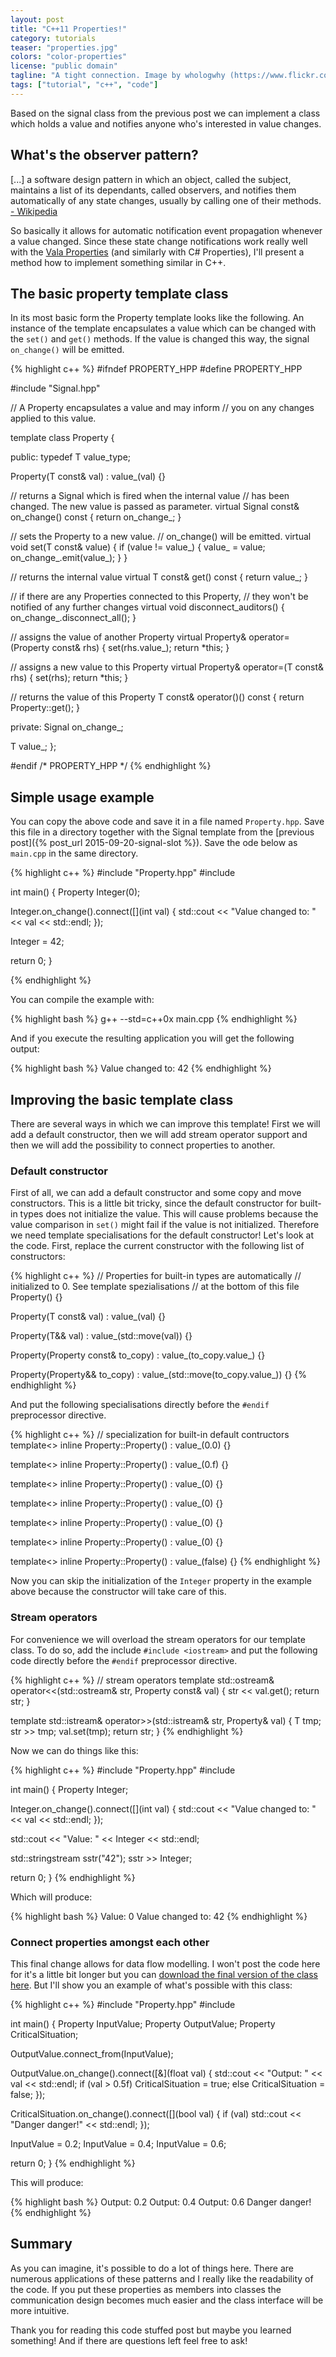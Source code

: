 ```yaml
---
layout: post
title: "C++11 Properties!"
category: tutorials
teaser: "properties.jpg"
colors: "color-properties"
license: "public domain"
tagline: "A tight connection. Image by whologwhy (https://www.flickr.com/photos/hulagway/6020190512/)"
tags: ["tutorial", "c++", "code"]
---
```


Based on the signal class from the previous post we can implement a class which holds a value and notifies anyone who's interested in value changes.

<!--more-->

## What's the observer pattern?

<div class="quote"> [...] a software design pattern in which an object, called the subject, maintains a list of its dependants, called observers, and notifies them automatically of any state changes, usually by calling one of their methods.<a href="https://en.wikipedia.org/wiki/Observer_pattern"> - Wikipedia</a></div>

So basically it allows for automatic notification event propagation whenever a value changed. Since these state change notifications work really well with the  [Vala Properties](https://wiki.gnome.org/Projects/Vala/PropertiesSample) (and similarly with C# Properties), I'll present a method how to implement something similar in C++.

## The basic property template class

In its most basic form the Property template looks like the following. An instance of the template encapsulates a value which can be changed with the `set()` and `get()` methods. If the value is changed this way, the signal `on_change()` will be emitted.

{% highlight c++ %}
#ifndef PROPERTY_HPP
#define PROPERTY_HPP

#include "Signal.hpp"

// A Property encapsulates a value and may inform
// you on any changes applied to this value.

template <typename T>
class Property {

 public:
  typedef T value_type;

  Property(T const& val) : value_(val) {}

  // returns a Signal which is fired when the internal value
  // has been changed. The new value is passed as parameter.
  virtual Signal<T> const& on_change() const {
    return on_change_;
  }

  // sets the Property to a new value.
  // on_change() will be emitted.
  virtual void set(T const& value) {
    if (value != value_) {
      value_ = value;
      on_change_.emit(value_);
    }
  }

  // returns the internal value
  virtual T const& get() const { return value_; }

  // if there are any Properties connected to this Property,
  // they won't be notified of any further changes
  virtual void disconnect_auditors() {
    on_change_.disconnect_all();
  }

  // assigns the value of another Property
  virtual Property<T>& operator=(Property<T> const& rhs) {
    set(rhs.value_);
    return *this;
  }

  // assigns a new value to this Property
  virtual Property<T>& operator=(T const& rhs) {
    set(rhs);
    return *this;
  }

  // returns the value of this Property
  T const& operator()() const {
    return Property<T>::get();
  }

 private:
  Signal<T> on_change_;

  T value_;
};

#endif /* PROPERTY_HPP */
{% endhighlight %}


## Simple usage example

You can copy the above code and save it in a file named `Property.hpp`. Save this file in a directory together with the Signal template from the [previous post]({% post_url 2015-09-20-signal-slot %}). Save the ode below as `main.cpp` in the same directory.

{% highlight c++ %}
#include "Property.hpp"
#include <iostream>

int main() {
  Property<int> Integer(0);

  Integer.on_change().connect([](int val) {
    std::cout << "Value changed to: " << val << std::endl;
  });

  Integer = 42;

  return 0;
}

{% endhighlight %}

You can compile the example with:

{% highlight bash %}
g++ --std=c++0x main.cpp
{% endhighlight %}

And if you execute the resulting application you will get the following output:

{% highlight bash %}
Value changed to: 42
{% endhighlight %}

## Improving the basic template class

There are several ways in which we can improve this template! First we will add a default constructor, then we will add stream operator support and then we will add the possibility to connect properties to another.

### Default constructor

First of all, we can add a default constructor and some copy and move constructors. This is a little bit tricky, since the default constructor for built-in types does not initialize the value. This will cause problems because the value comparison in `set()` might fail if the value is not initialized. Therefore we need template specialisations for the default constructor! Let's look at the code. First, replace the current constructor with the following list of constructors:

{% highlight c++ %}
// Properties for built-in types are automatically
// initialized to 0. See template spezialisations
// at the bottom of this file
Property() {}

Property(T const& val)
  : value_(val) {}

Property(T&& val)
  : value_(std::move(val)) {}

Property(Property<T> const& to_copy)
  : value_(to_copy.value_) {}

Property(Property<T>&& to_copy)
  : value_(std::move(to_copy.value_)) {}
{% endhighlight %}

And put the following specialisations directly before the `#endif` preprocessor directive.

{% highlight c++ %}
// specialization for built-in default contructors
template<> inline Property<double>::Property()
  : value_(0.0) {}

template<> inline Property<float>::Property()
  : value_(0.f) {}

template<> inline Property<short>::Property()
  : value_(0) {}

template<> inline Property<int>::Property()
  : value_(0) {}

template<> inline Property<char>::Property()
  : value_(0) {}

template<> inline Property<unsigned>::Property()
  : value_(0) {}

template<> inline Property<bool>::Property()
  : value_(false) {}
{% endhighlight %}

Now you can skip the initialization of the `Integer` property in the example above because the constructor will take care of this.

### Stream operators

For convenience we will overload the stream operators for our template class. To do so, add the include `#include <iostream>` and put the following code directly before the `#endif` preprocessor directive.

{% highlight c++ %}
// stream operators
template<typename T>
std::ostream& operator<<(std::ostream& str, Property<T> const& val) {
  str << val.get();
  return str;
}

template<typename T>
std::istream& operator>>(std::istream& str, Property<T>& val) {
  T tmp;
  str >> tmp;
  val.set(tmp);
  return str;
}
{% endhighlight %}

Now we can do things like this:

{% highlight c++ %}
#include "Property.hpp"
#include <sstream>

int main() {
  Property<int> Integer;

  Integer.on_change().connect([](int val) {
    std::cout << "Value changed to: " << val << std::endl;
  });

  std::cout << "Value: " << Integer << std::endl;

  std::stringstream sstr("42");
  sstr >> Integer;

  return 0;
}
{% endhighlight %}

Which will produce:

{% highlight bash %}
Value: 0
Value changed to: 42
{% endhighlight %}


### Connect properties amongst each other

This final change allows for data flow modelling. I won't post the code here for it's a little bit longer but you can [download the final version of the class here](/assets/files/code/Property.hpp). But I'll show you an example of what's possible with this class:

{% highlight c++ %}
#include "Property.hpp"
#include <sstream>

int main() {
  Property<float> InputValue;
  Property<float> OutputValue;
  Property<bool>  CriticalSituation;

  OutputValue.connect_from(InputValue);

  OutputValue.on_change().connect([&](float val) {
    std::cout << "Output: " << val << std::endl;
    if (val > 0.5f) CriticalSituation = true;
    else            CriticalSituation = false;
  });

  CriticalSituation.on_change().connect([](bool val) {
    if (val) std::cout << "Danger danger!" << std::endl;
  });

  InputValue = 0.2;
  InputValue = 0.4;
  InputValue = 0.6;

  return 0;
}
{% endhighlight %}

This will produce:

{% highlight bash %}
Output: 0.2
Output: 0.4
Output: 0.6
Danger danger!
{% endhighlight %}

## Summary

As you can imagine, it's possible to do a lot of things here. There are numerous applications of these patterns and I really like the readability of the code. If you put these properties as members into classes the communication design becomes much easier and the class interface will be more intuitive.

Thank you for reading this code stuffed post but maybe you learned something! And if there are questions left feel free to ask!
